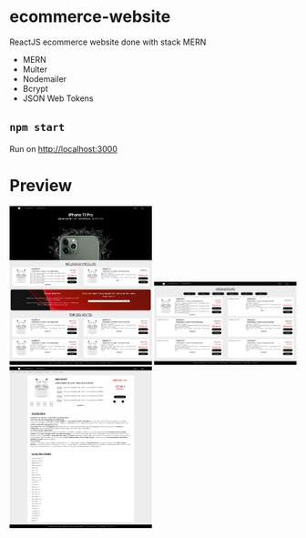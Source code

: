 # ecommerce-website
ReactJS ecommerce website done with stack MERN

* MERN
* Multer
* Nodemailer
* Bcrypt
* JSON Web Tokens


## `npm start`

Run on [http://localhost:3000](http://localhost:3000)

# Preview

<img src='screenshots/1. Home.png' width='250'/> <img src='screenshots/2. Product list.png' width='250'/> <img src='screenshots/3. Product Detail.png' width='250'/>